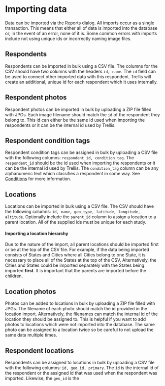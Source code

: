 # Importing data
Data can be imported via the Reports dialog. All imports occur as a single transaction. This means that either all of data is imported into the database or, in the event of an error, none of it is. Some common errors with imports include not using unique ids or incorrectly naming image files. 

## Respondents
Respondents can be imported in bulk using a CSV file. The columns for the CSV should have two columns with the headers `id, name`. The `id` field can be used to connect other imported data with this respondent. Trellis will create an additional, unique id for each respondent which it uses internally.
          
## Respondent photos
Respondent photos can be imported in bulk by uploading a ZIP file filled with JPGs. Each image filename should match the `id` of the respondent they belong to. This id can either be the same id used when importing the respondents or it can be the internal id used by Trellis.
          
## Respondent condition tags
Respondent condition tags can be assigned in bulk by uploading a CSV file with the following columns: `respondent_id, condition_tag`. The `respondent_id` should be the id used when importing the respondents or it can be the internal id used by Trellis. The `condition_tag` column can be any alphanumeric text which classifies a respondent in some way. See [Conditions](form-builder/Conditions.md) for more information.
          
## Locations
Locations can be imported in bulk using a CSV file. The CSV should have the following columns: `id, name, geo_type, latitude, longitude, altitude`. Optionally include the `parent_id` column to assign a location to a parent location. All of the supplied ids must be unique for each study.

#### Importing a location hierarchy
Due to the nature of the import, all parent locations should be imported first or be at the top of the CSV file. For example, if the data being imported consists of States and Cities where all Cities belong to one State, it is necessary to place all of the States at the top of the CSV. Alternatively, the Cities and States could be imported separately with the States being imported **first**. It is important that the parents are imported before the children.
          
## Location photos
Photos can be added to locations in bulk by uploading a ZIP file filled with JPGs. The filename of each photo should match the id provided in the location import. Alternatively, the filenames can match the internal id of the location they should be assigned to. This is helpful if you want to add photos to locations which were not imported into the database. The same photo can be assigned to a location twice so be careful to not upload the same data multiple times.

## Respondent locations
Respondents can be assigned to locations in bulk by uploading a CSV file with the following columns: `id, geo_id, primary`. The `id` is the internal id of the respondent or the assigned id that was used when the respondent was imported. Likewise, the `geo_id` is the 
